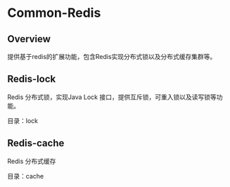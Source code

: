 # Common-Redis

## Overview
提供基于redis的扩展功能，包含Redis实现分布式锁以及分布式缓存集群等。

## Redis-lock

Redis 分布式锁，实现Java Lock 接口，提供互斥锁，可重入锁以及读写锁等功能。

目录：lock

## Redis-cache

Redis 分布式缓存

目录：cache
